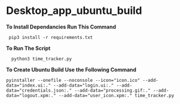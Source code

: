 # Desktop_app_ubuntu_build

**To Install Dependancies Run This Command**

     pip3 install -r requirements.txt
      
 **To Run The Script**
 
      python3 time_tracker.py

**To Create Ubuntu Build Use the Following Command**

    pyinstaller --onefile --noconsole --icon="icon.ico" --add-data="index.ui:." --add-data="login.ui:." --add-data="credentials.json:." --add-data="processing.gif:." --add-data="logout.xpm:." --add-data="user_icon.xpm:." time_tracker.py
